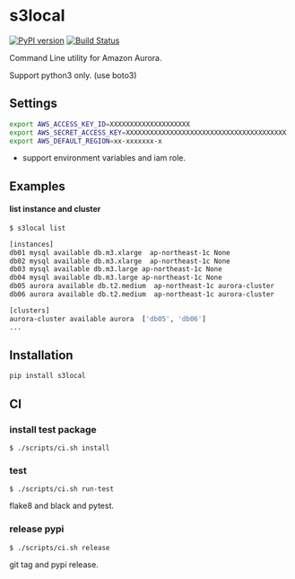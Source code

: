 # s3local

[![PyPI version](https://badge.fury.io/py/s3local.svg)](https://badge.fury.io/py/s3local)
[![Build Status](https://secure.travis-ci.org/toyama0919/s3local.png?branch=master)](http://travis-ci.org/toyama0919/s3local)

Command Line utility for Amazon Aurora.

Support python3 only. (use boto3)

## Settings

```sh
export AWS_ACCESS_KEY_ID=XXXXXXXXXXXXXXXXXXXX
export AWS_SECRET_ACCESS_KEY=XXXXXXXXXXXXXXXXXXXXXXXXXXXXXXXXXXXXXXXX
export AWS_DEFAULT_REGION=xx-xxxxxxx-x
```

* support environment variables and iam role.

## Examples

#### list instance and cluster

```bash
$ s3local list

[instances]
db01 mysql available db.m3.xlarge  ap-northeast-1c None
db02 mysql available db.m3.xlarge  ap-northeast-1c None
db03 mysql available db.m3.large ap-northeast-1c None
db04 mysql available db.m3.large ap-northeast-1c None
db05 aurora available db.t2.medium  ap-northeast-1c aurora-cluster
db06 aurora available db.t2.medium  ap-northeast-1c aurora-cluster

[clusters]
aurora-cluster available aurora  ['db05', 'db06']
...
```

## Installation

```sh
pip install s3local
```

## CI

### install test package

```
$ ./scripts/ci.sh install
```

### test

```
$ ./scripts/ci.sh run-test
```

flake8 and black and pytest.

### release pypi

```
$ ./scripts/ci.sh release
```

git tag and pypi release.
